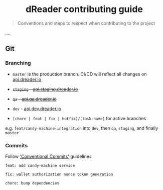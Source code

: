 <h1 align="center">dReader contributing guide</h1>

> Conventions and steps to respect when contributing to the project

....

## Git

### Branching

- `master` is the production branch. CI/CD will reflect all changes on [api.dreader.io](https://api.dreader.io)

- ~~`staging` - [api.staging.dreader.io](https://api.staging.dreader.io)~~

- ~~`qa` - [api.qa.dreader.io](https://api.qa.dreader.io)~~

- `dev` - [api.dev.dreader.io](https://api.dev.dreader.io)

- `[chore | feat | fix | hotfix]/[task-name]` for active branches

e.g. `feat/candy-machine-integration` into `dev`, then `qa`, `staging`, and finally `master`

### Commits

Follow ['Conventional Commits'](https://www.conventionalcommits.org/en/v1.0.0/) guidelines

`feat: add candy-machine service`

`fix: wallet authorization nonce token generation`

`chore: bump dependencies`